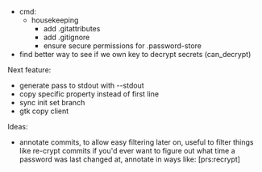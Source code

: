 - cmd:
  - housekeeping
    - add .gitattributes
    - add .gitignore
    - ensure secure permissions for .password-store
- find better way to see if we own key to decrypt secrets (can_decrypt)

Next feature:
- generate pass to stdout with --stdout
- copy specific property instead of first line
- sync init set branch
- gtk copy client

Ideas:
- annotate commits, to allow easy filtering later on, useful to filter things
  like re-crypt commits if you'd ever want to figure out what time a password
  was last changed at, annotate in ways like: [prs:recrypt]
